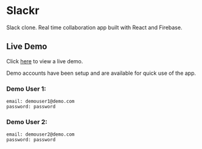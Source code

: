 # Slackr

Slack clone.
Real time collaboration app built with React and Firebase.

## Live Demo

Click [here](https://slackr-react.herokuapp.com) to view a live demo.

Demo accounts have been setup and are available for quick use of the app.

### Demo User 1:
```
email: demouser1@demo.com
password: password
```

### Demo User 2:
```
email: demouser2@demo.com
password: password
```
